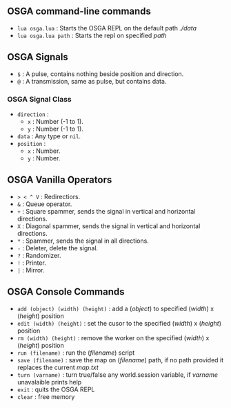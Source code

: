 ## OSGA command-line commands

- `lua osga.lua` : Starts the OSGA REPL on the default path _./data_
- `lua osga.lua path` : Starts the repl on specified _path_

## OSGA Signals

- `$` : A pulse, contains nothing beside position and direction.
- `@` : A transmission, same as pulse, but contains data.

### OSGA Signal Class

- `direction` : 
  - `x` : Number (-1 to 1).
  - `y` : Number (-1 to 1).
- `data` : Any type or `nil`.
- `position` :
  - `x` : Number.
  - `y` : Number.

## OSGA Vanilla Operators

- `> < ^ V` : Redirectiors.
- `&` : Queue operator.
- `+` : Square spammer, sends the signal in vertical and horizontal directions.
- `X` : Diagonal spammer, sends the signal in vertical and horizontal directions.
- `*` : Spammer, sends the signal in all directions.
- `-` : Deleter, delete the signal.
- `?` : Randomizer.
- `!` : Printer.
- `|` : Mirror.

## OSGA Console Commands

- `add (object) (width) (height)` :  add a (_object_) to specified (_width_) x (_height_) position
- `edit (width) (height)` : set the cusor to the specified (_width_) x (_height_) position
- `rm (width) (height)` : remove the worker on the specified (_width_) x (_height_) position
- `run (filename)` : run the (_filename_) script
- `save (filename)` : save the map on (_filename_) path, if no path provided it replaces the current _map.txt_
- `turn (varname)` : turn true/false any world.session variable, if _varname_ unavalaible prints help
- `exit` : quits the OSGA REPL
- `clear` : free memory